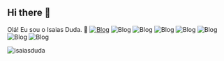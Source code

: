 ## Hi there 👋

Olá! Eu sou o Isaias Duda. 🤙
[![Blog](https://img.shields.io/badge/LinkedIn-0077B5?style=for-the-badge&logo=linkedin&logoColor=white)](https://www.linkedin.com/in/isaias-duda-8a3b05192)
![Blog](https://img.shields.io/badge/Python-3776AB?style=for-the-badge&logo=python&logoColor=white)
![Blog](https://img.shields.io/badge/HTML-239120?style=for-the-badge&logo=html5&logoColor=white)
![Blog](https://img.shields.io/badge/CSS-239120?&style=for-the-badge&logo=css3&logoColor=white)
![Blog](https://img.shields.io/badge/JavaScript-F7DF1E?style=for-the-badge&logo=javascript&logoColor=black)
![Blog](https://img.shields.io/badge/Django-092E20?style=for-the-badge&logo=django&logoColor=white)
![Blog](https://img.shields.io/badge/Microsoft_Excel-217346?style=for-the-badge&logo=microsoft-excel&logoColor=white)
![Blog](https://img.shields.io/badge/Microsoft_SQL_Server-CC2927?style=for-the-badge&logo=microsoft-sql-server&logoColor=white)




![isaiasduda](https://github-readme-stats.vercel.app/api/top-langs/?username=isaiasduda&hide_progress=true)

